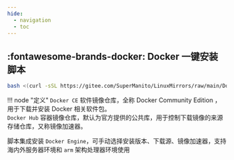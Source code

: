 ```yaml
---
hide:
  - navigation
  - toc
---
```


## :fontawesome-brands-docker: Docker 一键安装脚本

``` bash
bash <(curl -sSL https://gitee.com/SuperManito/LinuxMirrors/raw/main/DockerInstallation.sh)
```

!!! node "定义"
    `Docker CE` 软件镜像仓库，全称 Docker Community Edition ，用于下载并安装 Docker 相关软件包。  
    `Docker Hub` 容器镜像仓库，默认为官方提供的公共库，用于控制下载镜像的来源存储仓库，又称镜像加速器。

脚本集成安装 `Docker Engine`，可手动选择安装版本、下载源、镜像加速器，支持海内外服务器环境和 `arm` 架构处理器环境使用
